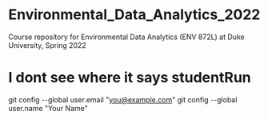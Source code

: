 # Environmental_Data_Analytics_2022

Course repository for Environmental Data Analytics (ENV 872L) at Duke University, Spring 2022
# I dont see where it says studentRun

  git config --global user.email "you@example.com"
  git config --global user.name "Your Name"